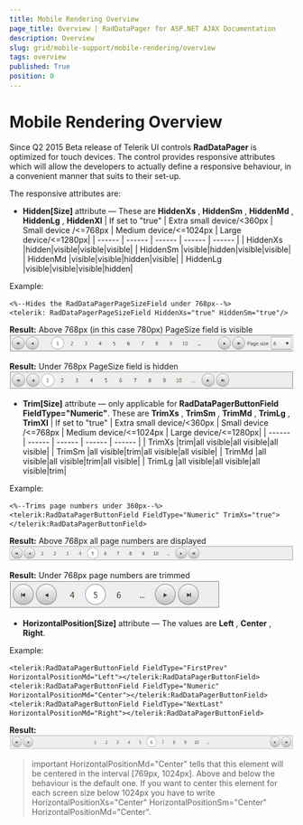 ```yaml
---
title: Mobile Rendering Overview
page_title: Overview | RadDataPager for ASP.NET AJAX Documentation
description: Overview
slug: grid/mobile-support/mobile-rendering/overview
tags: overview
published: True
position: 0
---
```


# Mobile Rendering Overview



Since Q2 2015 Beta release of Telerik UI controls **RadDataPager** is optimized for touch devices. The control provides responsive attributes which will allow the developers to actually define a responsive behaviour, in a convenient manner that suits to their set-up.

The responsive attributes are:

* **Hidden[Size]** attribute — These are **HiddenXs** , **HiddenSm** , **HiddenMd** , **HiddenLg** , **HiddenXl**
| If set to "true" | Extra small device/<360px | Small device /<=768px | Medium device/<=1024px | Large device/<=1280px|
| ------ | ------ | ------ | ------ | ------ |
| HiddenXs |hidden|visible|visible|visible|
| HiddenSm |visible|hidden|visible|visible|
| HiddenMd |visible|visible|hidden|visible|
| HiddenLg |visible|visible|visible|hidden|

Example:
````ASP.NET
<%--Hides the RadDataPagerPageSizeField under 768px--%>
<telerik: RadDataPagerPageSizeField HiddenXs="true" HiddenSm="true"/>
````
**Result:** Above 768px (in this case 780px) PageSize field is visible
![Responsive DataPager Ex1 Above 768px](images/Ex1Above780px.png)

**Result:** Under 768px PageSize field is hidden
![Responsive DataPager Ex1 Under 768px](images/Ex1Under780px.png)

* **Trim[Size]** attribute  — only applicable for **RadDataPagerButtonField FieldType="Numeric"**. These are **TrimXs** , **TrimSm** , **TrimMd** , **TrimLg** , **TrimXl**
| If set to "true" | Extra small device/<360px | Small device /<=768px | Medium device/<=1024px | Large device/<=1280px|
| ------ | ------ | ------ | ------ | ------ |
| TrimXs |trim|all visible|all visible|all visible|
| TrimSm |all visible|trim|all visible|all visible|
| TrimMd |all visible|all visible|trim|all visible|
| TrimLg |all visible|all visible|all visible|trim|

Example:
````ASP.NET
<%--Trims page numbers under 360px--%>
<telerik:RadDataPagerButtonField FieldType="Numeric" TrimXs="true"></telerik:RadDataPagerButtonField>

````
**Result:** Above 768px all page numbers are displayed
![Responsive DataPager Ex2 Above 768px](images/Ex2Above780px.png)

**Result:** Under 768px page numbers are trimmed 
![Responsive DataPager Ex2 Under 768px](images/Ex2Under780px.png)


* **HorizontalPosition[Size]** attribute  — The values are **Left** , **Center** , **Right**.

Example:
````ASP.NET
<telerik:RadDataPagerButtonField FieldType="FirstPrev" HorizontalPositionMd="Left"></telerik:RadDataPagerButtonField>
<telerik:RadDataPagerButtonField FieldType="Numeric" HorizontalPositionMd="Center"></telerik:RadDataPagerButtonField> 
<telerik:RadDataPagerButtonField FieldType="NextLast" HorizontalPositionMd="Right"></telerik:RadDataPagerButtonField>
````
**Result:** 
![Responsive DataPager Ex3](images/Ex3.png)

>important HorizontalPositionMd="Center" tells that this element will be centered in the interval [769px, 1024px]. Above and below the behaviour is the default one. 
If you want to center this element for each screen size below 1024px you have to write HorizontalPositionXs="Center" HorizontalPositionSm="Center" HorizontalPositionMd="Center".
>
